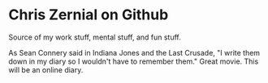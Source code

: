 # Chris Zernial on Github

Source of my work stuff, mental stuff, and fun stuff.

As Sean Connery said in Indiana Jones and the Last Crusade, "I write them down in my diary so I wouldn't have to remember them." Great movie. This will be an online diary.
